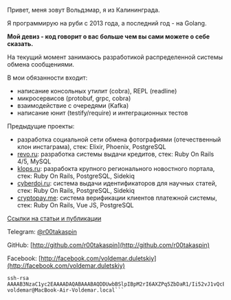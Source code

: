 Привет, меня зовут Вольдэмар, я из Калининграда.

Я программирую на руби с 2013 года, а последний год - на Golang. 
 
**Мой девиз - код говорит о вас больше чем вы cами можете о себе сказать.**

На текущий момент занимаюсь разработикой распределенной системы обмена сообщениями. 

В мои обязанности входит:
* написание консольных утилит (cobra), REPL (readline)
* микросервисов (protobuf, grpc, cobra)
* взаимодействие с очередями (Kafka)
* написание юнит (testify/require) и интеграционных тестов

Предыдущие проекты:
* разработка социальной сети обмена фотографиями (отечественный клон инстаграма), стек: Elixir, Phoenix, PostgreSQL
* [revo.ru](http://revo.ru/): разработка системы выдачи кредитов, стек: Ruby On Rails 4/5, MySQL
* [klops.ru](http://klops.ru/): разрабокта крупного регионального новостного портала, стек: Ruby On Rails, PostgreSQL, Sidekiq
* [cyberdoi.ru](http://cyberdoi.ru): система выдачи идентификаторов для научных статей, стек: Ruby On Rails, PostgreSQL, Sidekiq
* [cryptopay.me](http://cryptopay.me/): система верификации клиентов платежной системы, стек: Ruby On Rails, Vue JS, PostgreSQL

[Ссылки на статьи и публикации](http://voldemar.name/REFS)

Telegram: [@r00takaspin](https://t.me/r00takaspin)

GitHub: [http://github.com/r00takaspin](http://github.com/r00takaspin)

Facebook: [http://facebook.com/voldemar.duletskiy](http://facebook.com/voldemar.duletskiy)

```
ssh-rsa AAAAB3NzaC1yc2EAAAADAQABAAABAQDDUwbBSlpIBpM2rI6AXZPq5ZbDaR1/Ii52vJ1vQcEg92EtnIC5pYu/i3GrAfxvUwein6UsRaniipj1klA8elm84ZQql33MOmNFcwol8Y74epP8bT80HxThZPdW9mP+NmTTTYctGGyHugZo6eS1iCU1O8L57ckobZNW4xGCJ3PCv0I5LP8p5JQfydTPPQaqkJ2BYaf0f5jRLxvGJ9v10j3MEeTHU0Vy6fQG6wfcNwDP8zMhBrlabGmbrkoU+AUTOP0sSIwvkNGSddi4UB/oy/tOuvFXNPSbPpcVcNd7GXB4B0Rc+sJy+EGIwndyFYeuhBMpOvqBgL0RveZURAPLMRjv voldemar@MacBook-Air-Voldemar.local```
